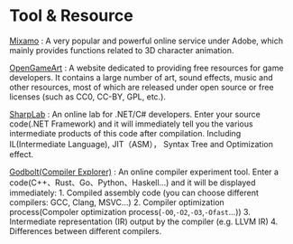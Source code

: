 # Tool & Resource

[Mixamo](https://www.mixamo.com/) : A very popular and powerful online service under Adobe, which mainly provides functions related to 3D character animation.

[OpenGameArt](https://opengameart.org/) : A website dedicated to providing free resources for game developers. It contains a large number of art, sound effects, music and other resources, most of which are released under open source or free licenses (such as CC0, CC-BY, GPL, etc.).

[SharpLab](https://sharplab.io/) : An online lab for .NET/C# developers. Enter your source code(.NET Framework) and it will immediately tell you the various intermediate products of this code after compilation. Including IL(Intermediate Language), JIT（ASM）， Syntax Tree and Optimization effect.

[Godbolt(Compiler Explorer)](https://godbolt.org/) : An online compiler experiment tool. Enter a code(C++、Rust、Go、Python、Haskell...) and it will be displayed immediately: 1. Compiled assembly code (you can choose different compilers: GCC, Clang, MSVC...) 2. Compiler optimization process(Compoler optimization process(`-O0`,`-O2`,`-O3`,`-Ofast`...)) 3. Intermediate representation (IR) output by the compiler (e.g. LLVM IR) 4. Differences between different compilers.